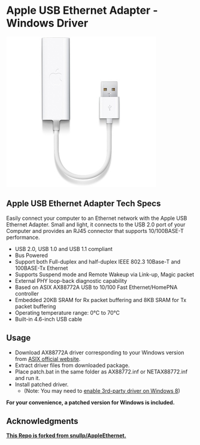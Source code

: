 # Apple USB Ethernet Adapter - Windows Driver

![Apple USB Ethernet Adapter](Apple%20USB%20Ethernet%20Adapter%20MC704LL.jpg "Apple USB Ethernet Adapter")


## Apple USB Ethernet Adapter Tech Specs
Easily connect your computer to an Ethernet network with the Apple USB Ethernet Adapter. Small and light, it connects to the USB 2.0 port of your Computer and provides an RJ45 connector that supports 10/100BASE-T performance.

* USB 2.0, USB 1.0 and USB 1.1 compliant
* Bus Powered
* Support both Full-duplex and half-duplex IEEE 802.3 10Base-T and 100BASE-Tx Ethernet
* Supports Suspend mode and Remote Wakeup via Link-up, Magic packet
* External PHY loop-back diagnostic capability
* Based on ASIX AX88772A USB to 10/100 Fast Ethernet/HomePNA controller
* Embedded 20KB SRAM for Rx packet buffering and 8KB SRAM for Tx packet buffering
* Operating temperature range: 0°C to 70°C
* Built-in 4.6-inch USB cable

## Usage

* Download AX88772A driver corresponding to your Windows version from [ASIX official website](https://www.asix.com.tw/download.php?sub=driverdetail&PItemID=97).
* Extract driver files from downloaded package.
* Place patch.bat in the same folder as AX88772.inf or NETAX88772.inf and run it.
* Install patched driver.
  * (Note: You may need to [enable 3rd-party driver on Windows 8](https://www.nextofwindows.com/how-to-install-an-un-signed-3rd-party-driver-in-windows-8/))

**For your convenience, a patched version for Windows is included.**

## Acknowledgments

**[This Repo is forked from snullp/AppleEthernet.](https://github.com/snullp/AppleEthernet)**
